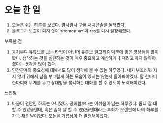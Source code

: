 # 오늘 한 일

1) 오늘은 쉬는 하루를 보냈다. 겸사겸사 구글 서치콘솔을 둘러봤다.
2) 블로그가 노출이 되지 않아 sitemap.xml과 rss를 다시 설정해줬다.

부족한 점
1) 동기부여 유튜브를 보는 타입이 아닌데 유튜브 알고리즘 덕분에 좋은 영상들을
   많이 봤다. 생각하는 것을 실천하는 것이 매우 중요하고 계산하거나 쟤려고 하지
   않아야겠다는 생각을 많이 했다.
2) 인간관계의 중요성에 대해서도 많이 생각해 볼 수 있는 하루였다. 내가
   부끄러워 지지 않기 위해서 남을 부끄럽게 하는 모습이 있지는 않는지 돌아봐야겠다.
   말 한마디 한마디에 무게를 두고 상대방을 생각하는 대화를 할 수 있도록 노력해야겠다.

느낀점

1) 마음이 편안한 하루는 아니었다. 공허함보다는 아쉬움이 남는 하루였다.
   좀더 잘 대할 수 있었을텐데, 혹은 좀더 잘 할 수 있었을텐데라는 후회가 오랜만에
   나의 하루를 가득 채운 날이었다. 오늘을 거름삼아 더 발전해야겠다.